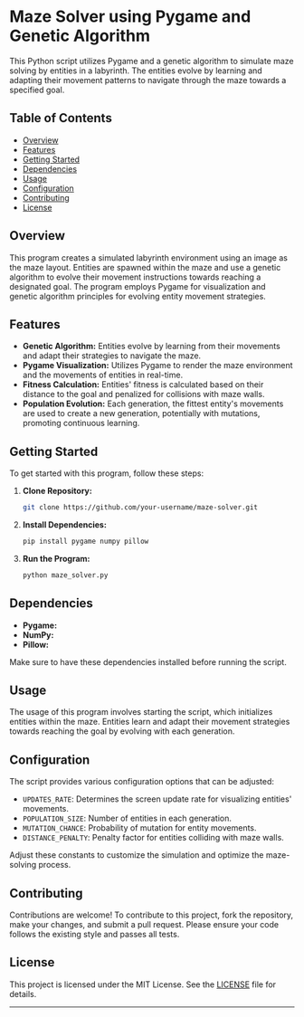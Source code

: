 # Maze Solver using Pygame and Genetic Algorithm

This Python script utilizes Pygame and a genetic algorithm to simulate maze solving by entities in a labyrinth. The entities evolve by learning and adapting their movement patterns to navigate through the maze towards a specified goal.

## Table of Contents
- [Overview](#overview)
- [Features](#features)
- [Getting Started](#getting-started)
- [Dependencies](#dependencies)
- [Usage](#usage)
- [Configuration](#configuration)
- [Contributing](#contributing)
- [License](#license)

## Overview

This program creates a simulated labyrinth environment using an image as the maze layout. Entities are spawned within the maze and use a genetic algorithm to evolve their movement instructions towards reaching a designated goal. The program employs Pygame for visualization and genetic algorithm principles for evolving entity movement strategies.

## Features

- **Genetic Algorithm:** Entities evolve by learning from their movements and adapt their strategies to navigate the maze.
- **Pygame Visualization:** Utilizes Pygame to render the maze environment and the movements of entities in real-time.
- **Fitness Calculation:** Entities' fitness is calculated based on their distance to the goal and penalized for collisions with maze walls.
- **Population Evolution:** Each generation, the fittest entity's movements are used to create a new generation, potentially with mutations, promoting continuous learning.

## Getting Started

To get started with this program, follow these steps:

1. **Clone Repository:**
   ```bash
   git clone https://github.com/your-username/maze-solver.git
   ```

2. **Install Dependencies:**
   ```bash
   pip install pygame numpy pillow
   ```

3. **Run the Program:**
   ```bash
   python maze_solver.py
   ```

## Dependencies

- **Pygame:** 
- **NumPy:** 
- **Pillow:** 

Make sure to have these dependencies installed before running the script.

## Usage

The usage of this program involves starting the script, which initializes entities within the maze. Entities learn and adapt their movement strategies towards reaching the goal by evolving with each generation.

## Configuration

The script provides various configuration options that can be adjusted:

- `UPDATES_RATE`: Determines the screen update rate for visualizing entities' movements.
- `POPULATION_SIZE`: Number of entities in each generation.
- `MUTATION_CHANCE`: Probability of mutation for entity movements.
- `DISTANCE_PENALTY`: Penalty factor for entities colliding with maze walls.

Adjust these constants to customize the simulation and optimize the maze-solving process.

## Contributing

Contributions are welcome! To contribute to this project, fork the repository, make your changes, and submit a pull request. Please ensure your code follows the existing style and passes all tests.

## License

This project is licensed under the MIT License. See the [LICENSE](./LICENSE.md) file for details.

---
